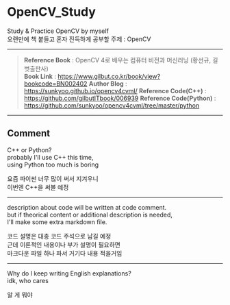 # OpenCV_Study
Study & Practice OpenCV by myself  
오랜만에 책 붙들고 혼자 진득하게 공부할 주제 : OpenCV  

<hr>

> **Reference Book** : OpenCV 4로 배우는 컴퓨터 비전과 머신러닝 (황선규, 길벗출판사)  
> **Book Link** : https://www.gilbut.co.kr/book/view?bookcode=BN002402
> **Author Blog** : https://sunkyoo.github.io/opencv4cvml/
> **Reference Code(C++)** : https://github.com/gilbutITbook/006939
> **Reference Code(Python)** : https://github.com/sunkyoo/opencv4cvml/tree/master/python

<hr>

## Comment

C++ or Python?  
probably I'll use C++ this time,  
using Python too much is boring  

요즘 파이썬 너무 많이 써서 지겨우니  
이번엔 C++을 써볼 예정  

<hr>

description about code will be written at code comment.  
but if theorical content or additional description is needed,  
I'll make some extra markdown file.  

코드 설명은 대충 코드 주석으로 남길 예정  
근데 이론적인 내용이나 부가 설명이 필요하면  
마크다운 파일 하나 파서 거기다 내용 적을거임  

<hr>

Why do I keep writing English explanations?  
idk, who cares

알 게 뭐야
